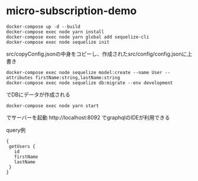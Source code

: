 # micro-subscription-demo

```
docker-compose up -d --build
docker-compose exec node yarn install
docker-compose exec node yarn global add sequelize-cli
docker-compose exec node sequelize init
```

src/copyConfig.jsonの中身をコピーし、作成されたsrc/config/config.jsonに上書き

```
docker-compose exec node sequelize model:create --name User --attributes firstName:string,lastName:string
docker-compose exec node sequelize db:migrate --env development
```

でDBにデータが作成される

```
docker-compose exec node yarn start
```
でサーバーを起動
http://localhost:8092
 でgraphqlのIDEが利用できる
 
 
 query例
 ```
 {
  getUsers {
    id
    firstName
    lastName
  }
}
 ```
